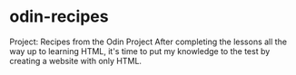 # odin-recipes
Project: Recipes from the Odin Project
After completing the lessons all the way up to learning HTML, it's time to put my knowledge to the test by creating a website with only HTML.